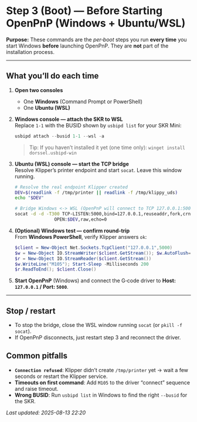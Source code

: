 # Step 3 (Boot) — Before Starting OpenPnP (Windows + Ubuntu/WSL)

**Purpose:** These commands are the *per‑boot* steps you run **every time** you start Windows **before** launching OpenPnP.
They are **not** part of the installation process.

---

## What you’ll do each time

1. **Open two consoles**  
   - One **Windows** (Command Prompt or PowerShell)  
   - One **Ubuntu (WSL)**

2. **Windows console — attach the SKR to WSL**  
   Replace `1-1` with the BUSID shown by `usbipd list` for your SKR Mini:
   ```powershell
   usbipd attach --busid 1-1 --wsl -a
   ```
   > Tip: If you haven’t installed it yet (one time only): `winget install dorssel.usbipd-win`

3. **Ubuntu (WSL) console — start the TCP bridge**  
   Resolve Klipper’s printer endpoint and start `socat`. Leave this window running.
   ```bash
   # Resolve the real endpoint Klipper created
   DEV=$(readlink -f /tmp/printer || readlink -f /tmp/klippy_uds)
   echo "$DEV"

   # Bridge Windows <-> WSL (OpenPnP will connect to TCP 127.0.0.1:5000)
   socat -d -d -T300 TCP-LISTEN:5000,bind=127.0.0.1,reuseaddr,fork,crnl \
                  OPEN:$DEV,raw,echo=0
   ```

4. **(Optional) Windows test — confirm round‑trip**  
   From **Windows PowerShell**, verify Klipper answers `ok`:
   ```powershell
   $client = New-Object Net.Sockets.TcpClient("127.0.0.1",5000)
   $w = New-Object IO.StreamWriter($client.GetStream()); $w.AutoFlush=$true
   $r = New-Object IO.StreamReader($client.GetStream())
   $w.WriteLine("M105"); Start-Sleep -Milliseconds 200
   $r.ReadToEnd(); $client.Close()
   ```

5. **Start OpenPnP** (Windows) and connect the G‑code driver to **Host: `127.0.0.1` / Port: `5000`**.

---

## Stop / restart
- To stop the bridge, close the WSL window running `socat` (or `pkill -f socat`).  
- If OpenPnP disconnects, just restart step 3 and reconnect the driver.

## Common pitfalls
- **`Connection refused`**: Klipper didn’t create `/tmp/printer` yet → wait a few seconds or restart the Klipper service.  
- **Timeouts on first command**: Add `M105` to the driver “connect” sequence and raise timeout.  
- **Wrong BUSID**: Run `usbipd list` in Windows to find the right `--busid` for the SKR.

*Last updated: 2025-08-13 22:20*

